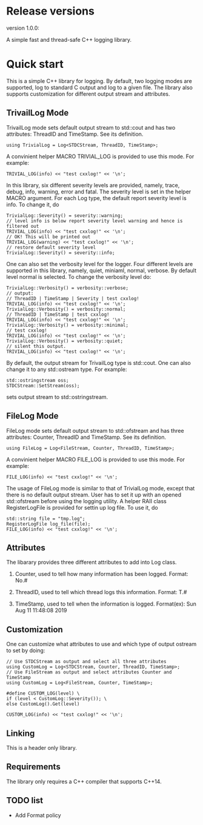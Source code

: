 # Release versions

version 1.0.0:

A simple fast and thread-safe C++ logging library.

# Quick start

This is a simple C++ library for logging. By default, two logging modes are supported, log to standard C output and log to a given file. The library also supports customization for different output stream and attributes.

## TrivailLog Mode

TrivailLog mode sets default output stream to std::cout and has two attributes: ThreadID and TimeStamp. See its definition.

    using TrivialLog = Log<STDCStream, ThreadID, TimeStamp>;
    
A convinient helper MACRO TRIVIAL_LOG is provided to use this mode. For example:

    TRIVIAL_LOG(info) << "test cxxlog!" << '\n';
    
In this library, six different severity levels are provided, namely, trace, debug, info, warning, error and fatal. The severity level is set in the helper MACRO argument. For each Log type, the default report severity level is info. To change it, do

    TrivialLog::Severity() = severity::warning;
    // level info is below report severity level warning and hence is filtered out
    TRIVIAL_LOG(info) << "test cxxlog!" << '\n';
    // OK! This will be printed out
    TRIVIAL_LOG(warning) << "test cxxlog!" << '\n';
    // restore default severity level
    TrivialLog::Severity() = severity::info;

One can also set the verbosity level for the logger. Four different levels are supported in this library, namely, quiet, miniaml, normal, verbose. By default level normal is selected. To change the verbosity level do:

    TrivialLog::Verbosity() = verbosity::verbose;
    // output:
    // ThreadID | TimeStamp | Severity | test cxxlog!
    TRIVIAL_LOG(info) << "test cxxlog!" << '\n';
    TrivialLog::Verbosity() = verbosity::normal;
    // ThreadID | TimeStamp | test cxxlog!
    TRIVIAL_LOG(info) << "test cxxlog!" << '\n';
    TrivialLog::Verbosity() = verbosity::minimal;
    // test cxxlog!
    TRIVIAL_LOG(info) << "test cxxlog!" << '\n';
    TrivialLog::Verbosity() = verbosity::quiet;
    // silent this output.
    TRIVIAL_LOG(info) << "test cxxlog!" << '\n';
    
By default, the output stream for TrivailLog type is std::cout. One can also change it to any std::ostream type. For example:

    std::ostringstream oss;
    STDCStream::SetStream(oss);
    
sets output stream to std::ostringstream.

## FileLog Mode

FileLog mode sets default output stream to std::ofstream and has three attributes: Counter, ThreadID and TimeStamp. See its definition.

    using FileLog = Log<FileStream, Counter, ThreadID, TimeStamp>;
    
A convinient helper MACRO FILE_LOG is provided to use this mode. For example:

    FILE_LOG(info) << "test cxxlog!" << '\n';
    
The usage of FileLog mode is similar to that of TrivialLog mode, except that there is no default output stream. User has to set it up with an opened std::ofstream before using the logging utility. A helper RAII class RegisterLogFile is provided for settin up log file. To use it, do

    std::string file = "tmp.log";
    RegisterLogFile log_file(file);
    FILE_LOG(info) << "test cxxlog!" << '\n';

## Attributes

The libarary provides three different attributes to add into Log class.

1. Counter, used to tell how many information has been logged. Format: No.#
   
2. ThreadID, used to tell which thread logs this information. Format: T.#
   
3. TimeStamp, used to tell when the information is logged. Format(ex): Sun Aug 11 11:48:08 2019
   
## Customization

One can customize what attributes to use and which type of output ostream to set by doing:

    // Use STDCStream as output and select all three attributes
    using CustomLog = Log<STDCStream, Counter, ThreadID, TimeStamp>;
    // Use FileStream as output and select attributes Counter and TimeStamp
    using CustomLog = Log<FileStream, Counter, TimeStamp>;
    
    #define CUSTOM_LOG(level) \
    if (level < CustomLog::Severity()); \
    else CustomLog().Get(level)
    
    CUSTOM_LOG(info) << "test cxxlog!" << '\n';

## Linking

This is a header only library.

## Requirements

The library only requires a C++ compiler that supports C++14.

## TODO list

* Add Format policy
